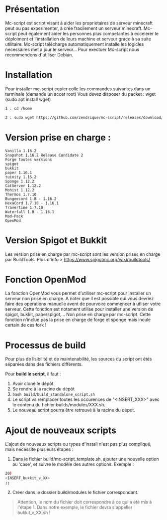# Présentation
Mc-script est script visant à aider les proprietaires de serveur minecraft peut ou pas experimenter, à crée fracilement un serveur minecraft.
Mc-script peut également aider les personnes plus competantes à eccelérer le déploiment et l'installation de leurs machine et serveur grace à sa suite utilitaire.
Mc-script télécharge automatiquement installe les logicles necessaires met à jour le serveur...
Pour exectuer Mc-script nous recommendons d'utiliser Debian.

# Installation
Pour installer mc-script copier colle les commandes suivantes dans un terminale (demande un accet root)
Vous devez disposer du packet : wget (sudo apt install wget)
```bash
1 : cd /home

2 : sudo wget https://github.com/zendrique/mc-script/releases/download/1.2/boot.sh && sudo bash boot.sh
```
# Version prise en charge :
```
Vanilla 1.16.2
Snapshot 1.16.2 Release Candidate 2
Forge toutes versions
spigot
bukkit
paper 1.16.1
tuinity 1.15.2
Sponge 1.12.2
CatServer 1.12.2
Mohist 1.12.2
Thermos 1.7.10
Bungeecord 1.8 - 1.16.2
HexaCord 1.7.10 - 1.16.1
Travertine 1.7.10
Waterfall 1.8 - 1.16.1
Mad-Pack
OpenMod
```
# Version Spigot et Bukkit
Les version prise en charge par mc-script sont les version prises en charge par BuildTools.
Plus d'info > https://www.spigotmc.org/wiki/buildtools/

# Fonction OpenMod
La fonction OpenMod vous permet d'utiliser mc-script pour installer un serveur non prise en charge.
A noter que il est possible qui vous devriez faire des operations manuelle avent de pourvoire commencer à utliser votre serveur.
Cette fonction est notament utilise pour installer une version de spigot, bukkit, paperspigot,... Non prise en charge par mc-script.
Cette fonction n'inclue pas la prise en charge de forge et sponge mais incule certain de ces fork !

# Processus de build
Pour plus de lisibilité et de maintenabilité, les sources du script ont étés séparées dans des fichiers différents.

Pour **build le script**, il faut :

1. Avoir cloné le dépôt
2. Se rendre à la racine du dépôt
3. `bash build/build_standalone_script.sh`
4. Le script va remplacer toutes les occurences de "<INSERT_XXX>" avec le contenu du fichier builds/modules/XXX.sh.
5. Le nouveau script pourra être retrouvé à la racine du dépot.

# Ajout de nouveaux scripts
L'ajout de nouveaux scripts ou types d'install n'est pas plus compliqué, mais nécessite plusieurs étapes :

1. Dans le fichier build/mc-script_template.sh, ajouter une nouvelle option au 'case', et suivre le modèle des autres options. Exemple :
```bash
20) 
<INSERT_bukkit_v_XX>
;;
```
2. Créer dans le dossier build/modules le fichier correspondant.
> Attention, le nom du fichier doit correspondre à ce qui a été mis à l'étape 1. Dans notre exemple, le fichier devra s'appeller bukkit_v_XX.sh !
